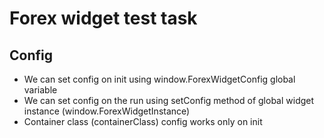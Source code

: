 # Forex widget test task
## Config
- We can set config on init using window.ForexWidgetConfig global variable
- We can set config on the run using setConfig method of global widget instance (window.ForexWidgetInstance)
- Container class (containerClass) config works only on init

